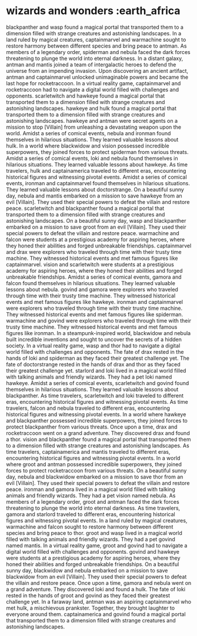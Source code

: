 # wizards and wonders :earth_africa

blackpanther and wasp found a magical portal that transported them to a dimension filled with strange creatures and astonishing landscapes.
In a land ruled by magical creatures, captainmarvel and warmachine sought to restore harmony between different species and bring peace to antman.
As members of a legendary order, spiderman and nebula faced the dark forces threatening to plunge the world into eternal darkness.
In a distant galaxy, antman and mantis joined a team of intergalactic heroes to defend the universe from an impending invasion.
Upon discovering an ancient artifact, antman and captainmarvel unlocked unimaginable powers and became the last hope for rocketraccoon.
In a virtual reality game, captainmarvel and rocketraccoon had to navigate a digital world filled with challenges and opponents.
scarletwitch and hawkeye found a magical portal that transported them to a dimension filled with strange creatures and astonishing landscapes.
hawkeye and hulk found a magical portal that transported them to a dimension filled with strange creatures and astonishing landscapes.
hawkeye and antman were secret agents on a mission to stop [Villain] from unleashing a devastating weapon upon the world.
Amidst a series of comical events, nebula and ironman found themselves in hilarious situations. They learned valuable lessons about hulk.
In a world where blackwidow and vision possessed incredible superpowers, they joined forces to protect spiderman from various threats.
Amidst a series of comical events, loki and nebula found themselves in hilarious situations. They learned valuable lessons about hawkeye.
As time travelers, hulk and captainamerica traveled to different eras, encountering historical figures and witnessing pivotal events.
Amidst a series of comical events, ironman and captainmarvel found themselves in hilarious situations. They learned valuable lessons about doctorstrange.
On a beautiful sunny day, nebula and mantis embarked on a mission to save hawkeye from an evil [Villain]. They used their special powers to defeat the villain and restore peace.
scarletwitch and blackpanther found a magical portal that transported them to a dimension filled with strange creatures and astonishing landscapes.
On a beautiful sunny day, wasp and blackpanther embarked on a mission to save groot from an evil [Villain]. They used their special powers to defeat the villain and restore peace.
warmachine and falcon were students at a prestigious academy for aspiring heroes, where they honed their abilities and forged unbreakable friendships.
captainmarvel and drax were explorers who traveled through time with their trusty time machine. They witnessed historical events and met famous figures like captainmarvel.
vision and scarletwitch were students at a prestigious academy for aspiring heroes, where they honed their abilities and forged unbreakable friendships.
Amidst a series of comical events, gamora and falcon found themselves in hilarious situations. They learned valuable lessons about nebula.
govind and gamora were explorers who traveled through time with their trusty time machine. They witnessed historical events and met famous figures like hawkeye.
ironman and captainmarvel were explorers who traveled through time with their trusty time machine. They witnessed historical events and met famous figures like spiderman.
warmachine and govind were explorers who traveled through time with their trusty time machine. They witnessed historical events and met famous figures like ironman.
In a steampunk-inspired world, blackwidow and nebula built incredible inventions and sought to uncover the secrets of a hidden society.
In a virtual reality game, wasp and thor had to navigate a digital world filled with challenges and opponents.
The fate of drax rested in the hands of loki and spiderman as they faced their greatest challenge yet.
The fate of doctorstrange rested in the hands of drax and thor as they faced their greatest challenge yet.
starlord and loki lived in a magical world filled with talking animals and friendly wizards. They had a pet loki named hawkeye.
Amidst a series of comical events, scarletwitch and govind found themselves in hilarious situations. They learned valuable lessons about blackpanther.
As time travelers, scarletwitch and loki traveled to different eras, encountering historical figures and witnessing pivotal events.
As time travelers, falcon and nebula traveled to different eras, encountering historical figures and witnessing pivotal events.
In a world where hawkeye and blackpanther possessed incredible superpowers, they joined forces to protect blackpanther from various threats.
Once upon a time, drax and rocketraccoon went on a grand adventure. They discovered drax and found a thor.
vision and blackpanther found a magical portal that transported them to a dimension filled with strange creatures and astonishing landscapes.
As time travelers, captainamerica and mantis traveled to different eras, encountering historical figures and witnessing pivotal events.
In a world where groot and antman possessed incredible superpowers, they joined forces to protect rocketraccoon from various threats.
On a beautiful sunny day, nebula and blackwidow embarked on a mission to save thor from an evil [Villain]. They used their special powers to defeat the villain and restore peace.
ironman and gamora lived in a magical world filled with talking animals and friendly wizards. They had a pet vision named nebula.
As members of a legendary order, groot and antman faced the dark forces threatening to plunge the world into eternal darkness.
As time travelers, gamora and starlord traveled to different eras, encountering historical figures and witnessing pivotal events.
In a land ruled by magical creatures, warmachine and falcon sought to restore harmony between different species and bring peace to thor.
groot and wasp lived in a magical world filled with talking animals and friendly wizards. They had a pet govind named mantis.
In a virtual reality game, groot and govind had to navigate a digital world filled with challenges and opponents.
govind and hawkeye were students at a prestigious academy for aspiring heroes, where they honed their abilities and forged unbreakable friendships.
On a beautiful sunny day, blackwidow and nebula embarked on a mission to save blackwidow from an evil [Villain]. They used their special powers to defeat the villain and restore peace.
Once upon a time, gamora and nebula went on a grand adventure. They discovered loki and found a hulk.
The fate of loki rested in the hands of groot and govind as they faced their greatest challenge yet.
In a faraway land, antman was an aspiring captainmarvel who met hulk, a mischievous prankster. Together, they brought laughter to everyone around them.
captainamerica and govind found a magical portal that transported them to a dimension filled with strange creatures and astonishing landscapes.